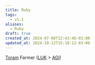 ```yaml
---
title: Ruby
tags:
  - v1.1
aliases:
  - Ruby
draft: true
created_at: 2024-07-08T12:43:46-03:00
updated_at: 2024-10-12T15:18:12-03:00
---
```


[Toram](../../../../entrada/2024/07/26/Toram.md)
Farmer ([LUK](../../../../entrada/2024/07/09/Toram_LUK.md) > [AGI](../../../../entrada/2024/07/09/Toram_AGI.md))